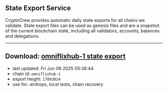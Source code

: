 ## State Export Service
CryptoCrew provides automatic daily state exports for all chains we validate. State export files can be used as genesis files and are a snapshot of the current blockchain state, including all validators, accounts, balances and delegations.

---
**Download: [omniflixhub-1 state export](https://dl-eu2.ccvalidators.com/SERVICE/omniflixhub/omniflixhub-1_export_17893024.json)**
---

- last updated: Fri Jun 06 2025 05:36:44
- chain id: `omniflixhub-1`
- export height: `17893024`
- use for: airdrops, local tests, chain recovery
